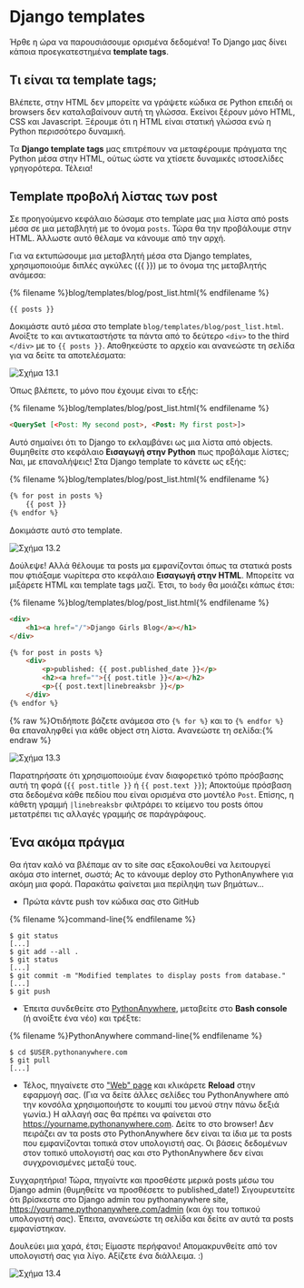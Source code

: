 # Django templates

Ήρθε η ώρα να παρουσιάσουμε ορισμένα δεδομένα! Το Django μας δίνει κάποια προεγκατεστημένα **template tags**.

## Τι είναι τα template tags;

Βλέπετε, στην HTML δεν μπορείτε να γράψετε κώδικα σε Python επειδή οι browsers δεν καταλαβαίνουν αυτή τη γλώσσα. Εκείνοι ξέρουν μόνο HTML, CSS και Javascript. Ξέρουμε ότι η HTML είναι στατική γλώσσα ενώ η Python περισσότερο δυναμική.

Τα **Django template tags** μας επιτρέπουν να μεταφέρουμε πράγματα της Python μέσα στην HTML, ούτως ώστε να χτίσετε δυναμικές ιστοσελίδες γρηγορότερα. Τέλεια!

## Template προβολή λίστας των post

Σε προηγούμενο κεφάλαιο δώσαμε στο template μας μια λίστα από posts μέσα σε μια μεταβλητή με το όνομα `posts`. Τώρα θα την προβάλουμε στην HTML. Άλλωστε αυτό θέλαμε να κάνουμε από την αρχή.

Για να εκτυπώσουμε μια μεταβλητή μέσα στα Django templates, χρησιμοποιούμε διπλές αγκύλες ({{ }}) με το όνομα της μεταβλητής ανάμεσα:

{% filename %}blog/templates/blog/post_list.html{% endfilename %}

```html
{{ posts }}
```

Δοκιμάστε αυτό μέσα στο template `blog/templates/blog/post_list.html`. Ανοίξτε το και αντικαταστήστε τα πάντα από το δεύτερο `<div>` to the third `</div>` με το `{{ posts }}`. Αποθηκεύστε το αρχείο και ανανεώστε τη σελίδα για να δείτε τα αποτελέσματα:

![Σχήμα 13.1](images/step1.png)

Όπως βλέπετε, το μόνο που έχουμε είναι το εξής:

{% filename %}blog/templates/blog/post_list.html{% endfilename %}

```html
<QuerySet [<Post: My second post>, <Post: My first post>]>
```

Αυτό σημαίνει ότι το Django το εκλαμβάνει ως μια λίστα από objects. Θυμηθείτε στο κεφάλαιο **Εισαγωγή στην Python** πως προβάλαμε λίστες; Ναι, με επαναλήψεις! Στα Django template το κάνετε ως εξής:

{% filename %}blog/templates/blog/post_list.html{% endfilename %}

```html
{% for post in posts %}
    {{ post }}
{% endfor %}
```

Δοκιμάστε αυτό στο template.

![Σχήμα 13.2](images/step2.png)

Δούλεψε! Αλλά θέλουμε τα posts μα εμφανίζονται όπως τα στατικά posts που φτιάξαμε νωρίτερα στο κεφάλαιο **Εισαγωγή στην HTML**. Μπορείτε να μιξάρετε HTML και template tags μαζί. Έτσι, το `body` θα μοιάζει κάπως έτσι:

{% filename %}blog/templates/blog/post_list.html{% endfilename %}

```html
<div>
    <h1><a href="/">Django Girls Blog</a></h1>
</div>

{% for post in posts %}
    <div>
        <p>published: {{ post.published_date }}</p>
        <h2><a href="">{{ post.title }}</a></h2>
        <p>{{ post.text|linebreaksbr }}</p>
    </div>
{% endfor %}
```

{% raw %}Οτιδήποτε βάζετε ανάμεσα στο `{% for %}` και το `{% endfor %}` θα επαναληφθεί για κάθε object στη λίστα. Ανανεώστε τη σελίδα:{% endraw %}

![Σχήμα 13.3](images/step3.png)

Παρατηρήσατε ότι χρησιμοποιούμε έναν διαφορετικό τρόπο πρόσβασης αυτή τη φορά (`{{ post.title }}` ή `{{ post.text }}`); Αποκτούμε πρόσβαση στα δεδομένα κάθε πεδίου που είναι ορισμένα στο μοντέλο `Post`. Επίσης, η κάθετη γραμμή `|linebreaksbr` φιλτράρει το κείμενο του posts όπου μετατρέπει τις αλλαγές γραμμής σε παράγράφους.

## Ένα ακόμα πράγμα

Θα ήταν καλό να βλέπαμε αν το site σας εξακολουθεί να λειτουργεί ακόμα στο internet, σωστά; Ας το κάνουμε deploy στο PythonAnywhere για ακόμη μια φορά. Παρακάτω φαίνεται μια περίληψη των βημάτων…

* Πρώτα κάντε push τον κώδικα σας στο GitHub

{% filename %}command-line{% endfilename %}

    $ git status
    [...]
    $ git add --all .
    $ git status
    [...]
    $ git commit -m "Modified templates to display posts from database."
    [...]
    $ git push
    

* Έπειτα συνδεθείτε στο [PythonAnywhere](https://www.pythonanywhere.com/consoles/), μεταβείτε στο **Bash console** (ή ανοίξτε ένα νέο) και τρέξτε:

{% filename %}PythonAnywhere command-line{% endfilename %}

    $ cd $USER.pythonanywhere.com
    $ git pull
    [...]
    

* Τέλος, πηγαίνετε στο ["Web" page](https://www.pythonanywhere.com/web_app_setup/) και κλικάρετε **Reload** στην εφαρμογή σας. (Για να δείτε άλλες σελίδες του PythonAnywhere από την κονσόλα χρησιμοποιήστε το κουμπί του μενού στην πάνω δεξιά γωνία.) Η αλλαγή σας θα πρέπει να φαίνεται στο https://yourname.pythonanywhere.com. Δείτε το στο browser! Δεν πειράζει αν τα posts στο PythonAnywhere δεν είναι τα ίδια με τα posts που εμφανίζονται τοπικά στον υπολογιστή σας. Οι βάσεις δεδομένων στον τοπικό υπολογιστή σας και στο PythonAnywhere δεν είναι συγχρονισμένες μεταξύ τους.

Συγχαρητήρια! Τώρα, πηγαίντε και προσθέστε μερικά posts μέσω του Django admin (θυμηθείτε να προσθέσετε το published_date!) Σιγουρευτείτε ότι βρίσκεστε στο Django admin του pythonanywhere site, https://yourname.pythonanywhere.com/admin (και όχι του τοπικού υπολογιστή σας). Έπειτα, ανανεώστε τη σελίδα και δείτε αν αυτά τα posts εμφανίστηκαν.

Δουλεύει μια χαρά, έτσι; Είμαστε περήφανοι! Απομακρυνθείτε από τον υπολογιστή σας για λίγο. Αξίζετε ένα διάλλειμα. :)

![Σχήμα 13.4](images/donut.png)
